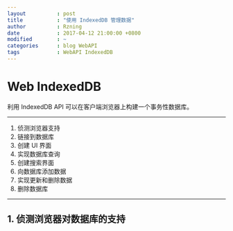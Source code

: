 ```yaml
---
layout          : post
title           : "使用 IndexedDB 管理数据"
author          : Rzning
date            : 2017-04-12 21:00:00 +0800
modified        : ~
categories      : blog WebAPI
tags            : WebAPI IndexedDB
---
```


Web IndexedDB
=============

利用 IndexedDB API 可以在客户端浏览器上构建一个事务性数据库。

****

1. 侦测浏览器支持
2. 链接到数据库
3. 创建 UI 界面
4. 实现数据库查询
5. 创建搜索界面
6. 向数据库添加数据
7. 实现更新和删除数据
8. 删除数据库

****

## 1. 侦测浏览器对数据库的支持

```
```










